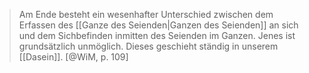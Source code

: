 > Am Ende besteht ein wesenhafter Unterschied zwischen dem Erfassen des [[Ganze des Seienden|Ganzen des Seienden]] an sich und dem Sichbefinden inmitten des Seienden im Ganzen. Jenes ist grundsätzlich unmöglich. Dieses geschieht ständig in unserem [[Dasein]]. [@WiM, p. 109]